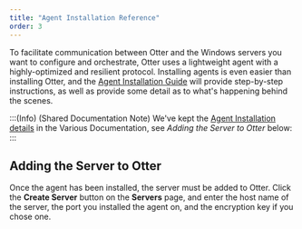 ```yaml
---
title: "Agent Installation Reference"
order: 3
---
```


To facilitate communication between Otter and the Windows servers you want to configure and orchestrate, Otter uses a lightweight agent with a highly-optimized and resilient protocol. Installing agents is even easier than installing Otter, and the [Agent Installation Guide](/docs/inedo-agent/inedoagent-installation-installation-guide) will provide step-by-step instructions, as well as provide some detail as to what's happening behind the scenes.

:::(Info) (Shared Documentation Note)
We've kept the [Agent Installation details](/docs/inedo-agent/inedoagent-installation-installation-guide) in the Various Documentation, see *Adding the Server to Otter* below:
:::

## Adding the Server to Otter

Once the agent has been installed, the server must be added to Otter. Click the **Create Server** button on the **Servers** page, and enter the host name of the server, the port you installed the agent on, and the encryption key if you chose one.